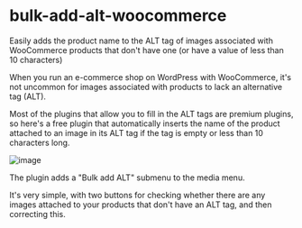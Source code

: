 # bulk-add-alt-woocommerce
Easily adds the product name to the ALT tag of images associated with WooCommerce products that don't have one (or have a value of less than 10 characters)

When you run an e-commerce shop on WordPress with WooCommerce, it's not uncommon for images associated with products to lack an alternative tag (ALT).

Most of the plugins that allow you to fill in the ALT tags are premium plugins, so here's a free plugin that automatically inserts the name of the product attached to an image in its ALT tag if the tag is empty or less than 10 characters long.

![image](https://github.com/effi10/bulk-add-alt-woocommerce/assets/97899389/dc93d5c4-c76f-48d1-8af6-70ceed8a0d7c)

The plugin adds a "Bulk add ALT" submenu to the media menu.

It's very simple, with two buttons for checking whether there are any images attached to your products that don't have an ALT tag, and then correcting this.

